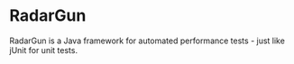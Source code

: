 # RadarGun

RadarGun is a Java framework for automated performance tests - just like jUnit for unit tests.
